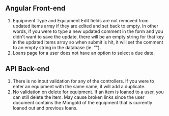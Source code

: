 ## Angular Front-end
1. Equipment Type and Equipment Edit fields are not removed from updated items array if they are edited and set back to empty. In other words, if you were to type a new updated comment in the form and you didn't want to save the update, there will be an empty string for that key in the updated items array so when submit is hit, it will set the comment to an empty string in the database (ie. "").
2. Loans page for a user does not have an option to select a due date.

## API Back-end
1. There is no input validation for any of the controllers. If you were to enter an equipment with the same name, it will add a duplicate.
2. No validation on delete for equipment. If an item is loaned to a user, you can still delete the item. May cause broken links since the user document contains the MongoId of the equipment that is currently loaned out and previous loans.